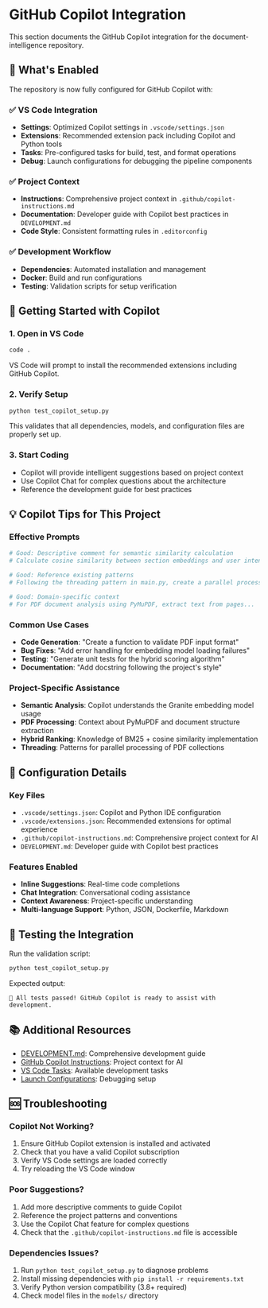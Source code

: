 # GitHub Copilot Integration

This section documents the GitHub Copilot integration for the document-intelligence repository.

## 🤖 What's Enabled

The repository is now fully configured for GitHub Copilot with:

### ✅ VS Code Integration
- **Settings**: Optimized Copilot settings in `.vscode/settings.json`
- **Extensions**: Recommended extension pack including Copilot and Python tools
- **Tasks**: Pre-configured tasks for build, test, and format operations
- **Debug**: Launch configurations for debugging the pipeline components

### ✅ Project Context
- **Instructions**: Comprehensive project context in `.github/copilot-instructions.md`
- **Documentation**: Developer guide with Copilot best practices in `DEVELOPMENT.md`
- **Code Style**: Consistent formatting rules in `.editorconfig`

### ✅ Development Workflow
- **Dependencies**: Automated installation and management
- **Docker**: Build and run configurations
- **Testing**: Validation scripts for setup verification

## 🚀 Getting Started with Copilot

### 1. Open in VS Code
```bash
code .
```

VS Code will prompt to install the recommended extensions including GitHub Copilot.

### 2. Verify Setup
```bash
python test_copilot_setup.py
```

This validates that all dependencies, models, and configuration files are properly set up.

### 3. Start Coding
- Copilot will provide intelligent suggestions based on project context
- Use Copilot Chat for complex questions about the architecture
- Reference the development guide for best practices

## 💡 Copilot Tips for This Project

### Effective Prompts
```python
# Good: Descriptive comment for semantic similarity calculation
# Calculate cosine similarity between section embeddings and user intent

# Good: Reference existing patterns
# Following the threading pattern in main.py, create a parallel processor for...

# Good: Domain-specific context
# For PDF document analysis using PyMuPDF, extract text from pages...
```

### Common Use Cases
- **Code Generation**: "Create a function to validate PDF input format"
- **Bug Fixes**: "Add error handling for embedding model loading failures"
- **Testing**: "Generate unit tests for the hybrid scoring algorithm"
- **Documentation**: "Add docstring following the project's style"

### Project-Specific Assistance
- **Semantic Analysis**: Copilot understands the Granite embedding model usage
- **PDF Processing**: Context about PyMuPDF and document structure extraction
- **Hybrid Ranking**: Knowledge of BM25 + cosine similarity implementation
- **Threading**: Patterns for parallel processing of PDF collections

## 🔧 Configuration Details

### Key Files
- `.vscode/settings.json`: Copilot and Python IDE configuration
- `.vscode/extensions.json`: Recommended extensions for optimal experience
- `.github/copilot-instructions.md`: Comprehensive project context for AI
- `DEVELOPMENT.md`: Developer guide with Copilot best practices

### Features Enabled
- **Inline Suggestions**: Real-time code completions
- **Chat Integration**: Conversational coding assistance
- **Context Awareness**: Project-specific understanding
- **Multi-language Support**: Python, JSON, Dockerfile, Markdown

## 🧪 Testing the Integration

Run the validation script:
```bash
python test_copilot_setup.py
```

Expected output:
```
🎉 All tests passed! GitHub Copilot is ready to assist with development.
```

## 📚 Additional Resources

- [DEVELOPMENT.md](DEVELOPMENT.md): Comprehensive development guide
- [GitHub Copilot Instructions](.github/copilot-instructions.md): Project context for AI
- [VS Code Tasks](.vscode/tasks.json): Available development tasks
- [Launch Configurations](.vscode/launch.json): Debugging setup

## 🆘 Troubleshooting

### Copilot Not Working?
1. Ensure GitHub Copilot extension is installed and activated
2. Check that you have a valid Copilot subscription
3. Verify VS Code settings are loaded correctly
4. Try reloading the VS Code window

### Poor Suggestions?
1. Add more descriptive comments to guide Copilot
2. Reference the project patterns and conventions
3. Use the Copilot Chat feature for complex questions
4. Check that the `.github/copilot-instructions.md` file is accessible

### Dependencies Issues?
1. Run `python test_copilot_setup.py` to diagnose problems
2. Install missing dependencies with `pip install -r requirements.txt`
3. Verify Python version compatibility (3.8+ required)
4. Check model files in the `models/` directory
